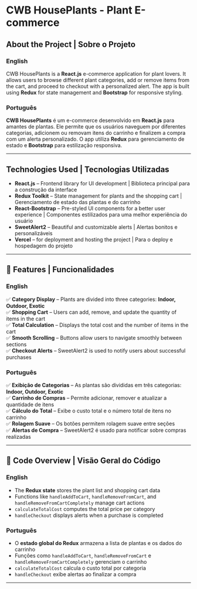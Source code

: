 #  CWB HousePlants - Plant E-commerce  

##  About the Project | Sobre o Projeto  

###  English  
CWB HousePlants is a **React.js** e-commerce application for plant lovers. It allows users to browse different plant categories, add or remove items from the cart, and proceed to checkout with a personalized alert. The app is built using **Redux** for state management and **Bootstrap** for responsive styling.  

###  Português  
**CWB HousePlants** é um e-commerce desenvolvido em **React.js** para amantes de plantas. Ele permite que os usuários naveguem por diferentes categorias, adicionem ou removam itens do carrinho e finalizem a compra com um alerta personalizado. O app utiliza **Redux** para gerenciamento de estado e **Bootstrap** para estilização responsiva.  

---

##  Technologies Used | Tecnologias Utilizadas  

- **React.js** – Frontend library for UI development | Biblioteca principal para a construção da interface  
- **Redux Toolkit** – State management for plants and the shopping cart | Gerenciamento de estado das plantas e do carrinho  
- **React-Bootstrap** – Pre-styled UI components for a better user experience | Componentes estilizados para uma melhor experiência do usuário  
- **SweetAlert2** – Beautiful and customizable alerts | Alertas bonitos e personalizáveis
- **Vercel** – for deployment and hosting the project | Para o deploy e hospedagem do projeto

---

## 🔹 Features | Funcionalidades  

###  English  
✅ **Category Display** – Plants are divided into three categories: **Indoor, Outdoor, Exotic**  
✅ **Shopping Cart** – Users can add, remove, and update the quantity of items in the cart  
✅ **Total Calculation** – Displays the total cost and the number of items in the cart  
✅ **Smooth Scrolling** – Buttons allow users to navigate smoothly between sections  
✅ **Checkout Alerts** – SweetAlert2 is used to notify users about successful purchases  

###  Português  
✅ **Exibição de Categorias** – As plantas são divididas em três categorias: **Indoor, Outdoor, Exotic**  
✅ **Carrinho de Compras** – Permite adicionar, remover e atualizar a quantidade de itens  
✅ **Cálculo do Total** – Exibe o custo total e o número total de itens no carrinho  
✅ **Rolagem Suave** – Os botões permitem rolagem suave entre seções  
✅ **Alertas de Compra** – SweetAlert2 é usado para notificar sobre compras realizadas  

---

## 🔹 Code Overview | Visão Geral do Código  

###  English  
- The **Redux state** stores the plant list and shopping cart data  
- Functions like `handleAddToCart`, `handleRemoveFromCart`, and `handleRemoveFromCartCompletely` manage cart actions  
- `calculateTotalCost` computes the total price per category  
- `handleCheckout` displays alerts when a purchase is completed  

### Português  
- O **estado global do Redux** armazena a lista de plantas e os dados do carrinho  
- Funções como `handleAddToCart`, `handleRemoveFromCart` e `handleRemoveFromCartCompletely` gerenciam o carrinho  
- `calculateTotalCost` calcula o custo total por categoria  
- `handleCheckout` exibe alertas ao finalizar a compra  

---

